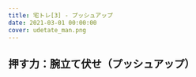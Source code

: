 ```yaml
---
title: 宅トレ[3] - プッシュアップ
date: 2021-03-01 00:00:00
cover: udetate_man.png
---
```



## 押す力：腕立て伏せ（プッシュアップ）
